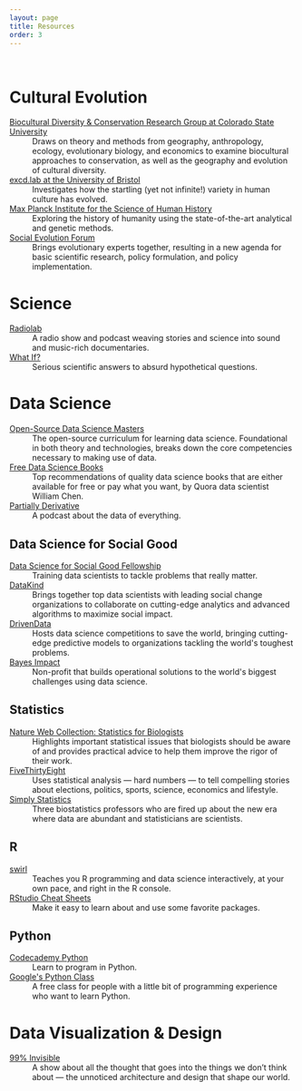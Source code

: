 ```yaml
---
layout: page
title: Resources
order: 3
---
```


<br>

# Cultural Evolution

<dl>
<dt><a href="https://michaelcgavin.com/">Biocultural Diversity & Conservation Research Group at Colorado State University﻿﻿</a></dt>
<dd>Draws on theory and methods from geography, anthropology, ecology, evolutionary biology, and economics to examine biocultural approaches to conservation, as well as the geography and evolution of cultural diversity.</dd>
<dt><a href="http://excd.org/">excd.lab at the University of Bristol﻿</a></dt>
<dd>Investigates how the startling (yet not infinite!) variety in human culture has evolved.</dd>
<dt><a href="http://www.shh.mpg.de/en">Max Planck Institute for the Science of Human History</a></dt>
<dd>Exploring the history of humanity using the state-of-the-art analytical and genetic methods.</dd>
<dt><a href="https://evolution-institute.org/social-evolution-forum/">Social Evolution Forum</a></dt>
<dd>Brings evolutionary experts together, resulting in a new agenda for basic scientific research, policy formulation, and policy implementation.</dd>
</dl>

# Science

<dl>
<dt><a href="http://radiolab.org/">Radiolab</a></dt>
<dd>A radio show and podcast weaving stories and science into sound and music-rich documentaries.</dd>
<dt><a href="http://what-if.xkcd.com/">What If?</a></dt>
<dd>Serious scientific answers to absurd hypothetical questions.</dd>
</dl>

# Data Science

<dl>
<dt><a href="http://datasciencemasters.org/">Open-Source Data Science Masters</a></dt>
<dd>The open-source curriculum for learning data science. Foundational in both theory and technologies, breaks down the core competencies necessary to making use of data.</dd>
<dt><a href="http://www.wzchen.com/data-science-books/">Free Data Science Books</a></dt>
<dd>Top recommendations of quality data science books that are either available for free or pay what you want, by Quora data scientist William Chen.</dd>
<dt><a href="http://partiallyderivative.com/">Partially Derivative</a></dt>
<dd>A podcast about the data of everything.</dd>
</dl>

## Data Science for Social Good
<dl>
<dt><a href="http://dssg.uchicago.edu/">Data Science for Social Good Fellowship</a></dt>
<dd>Training data scientists to tackle problems that really matter.</dd>
<dt><a href="http://datakind.org/">DataKind</a></dt>
<dd>Brings together top data scientists with leading social change organizations to collaborate on cutting-edge analytics and advanced algorithms to maximize social impact.</dd>
<dt><a href="http://drivendata.org/">DrivenData</a></dt>
<dd>Hosts data science competitions to save the world, bringing cutting-edge predictive models to organizations tackling the world's toughest problems.</dd>
<dt><a href="http://bayesimpact.org/">Bayes Impact</a></dt>
<dd>Non-profit that builds operational solutions to the world's biggest challenges using data science.</dd>
</dl>

## Statistics

<dl>
<dt><a href="http://nature.com/collections/qghhqm">Nature Web Collection: Statistics for Biologists</a></dt>
<dd>Highlights important statistical issues that biologists should be aware of and provides practical advice to help them improve the rigor of their work.</dd>
<dt><a href="http://fivethirtyeight.com/">FiveThirtyEight</a></dt>
<dd>Uses statistical analysis — hard numbers — to tell compelling stories about elections, politics, sports, science, economics and lifestyle.</dd>
<dt><a href="http://simplystatistics.org/">Simply Statistics</a></dt>
<dd>Three biostatistics professors who are fired up about the new era where data are abundant and statisticians are scientists.</dd>
</dl>

## R

<dl>
<dt><a href="http://swirlstats.com/">swirl</a></dt>
<dd>Teaches you R programming and data science interactively, at your own pace, and right in the R console.</dd>
<dt><a href="https://rstudio.com/resources/cheatsheets/">RStudio Cheat Sheets</a></dt>
<dd>Make it easy to learn about and use some favorite packages.</dd>
</dl>

## Python

<dl>
<dt><a href="https://developers.google.com/edu/python/">Codecademy Python</a></dt>
<dd>Learn to program in Python.</dd>
<dt><a href="https://developers.google.com/edu/python/">Google's Python Class</a></dt>
<dd>A free class for people with a little bit of programming experience who want to learn Python.</dd>
</dl>

# Data Visualization & Design

<dl>
<dt><a href="http://99percentinvisible.org/">99% Invisible</a></dt>
<dd>A show about all the thought that goes into the things we don’t think about — the unnoticed architecture and design that shape our world.</dd>
</dl>
